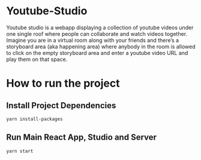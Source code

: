 # Youtube-Studio
Youtube studio is a webapp displaying a collection of youtube videos under one single roof where people can collaborate and watch videos together. Imagine you are in a virtual room along with your friends and there’s a storyboard area (aka happening area) where anybody in the room is allowed to click on the empty storyboard area and enter a youtube video URL and play them on that space.

# How to run the project

## Install Project Dependencies
`yarn install-packages`

## Run Main React App, Studio and Server
`yarn start`